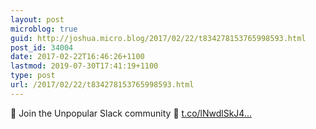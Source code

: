```yaml
---
layout: post
microblog: true
guid: http://joshua.micro.blog/2017/02/22/t834278153765998593.html
post_id: 34004
date: 2017-02-22T16:46:26+1100
lastmod: 2019-07-30T17:41:19+1100
type: post
url: /2017/02/22/t834278153765998593.html
---
```

💼 Join the Unpopular Slack community 📰 [t.co/lNwdlSkJ4...](https://t.co/lNwdlSkJ4L)
